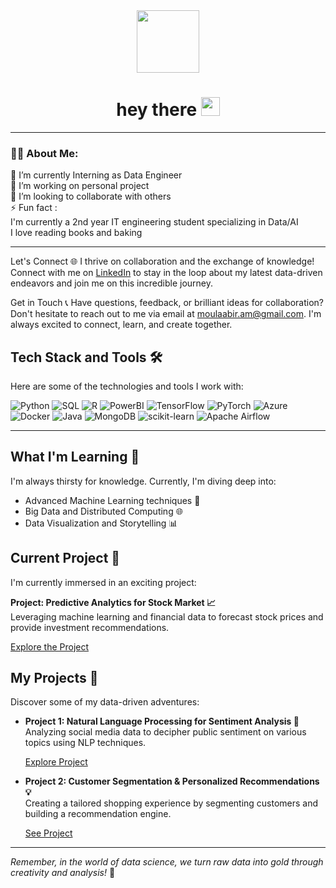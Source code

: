 

<div id="header" align="center">
  <img src="https://media.giphy.com/media/M9gbBd9nbDrOTu1Mqx/giphy.gif" width="100"/>
  <h1>
  hey there
  <img src="https://media.giphy.com/media/hvRJCLFzcasrR4ia7z/giphy.gif" width="30px"/>
</h1>
</div>

---
### :woman_technologist: About Me:
🔭 I’m currently Interning as Data Engineer<br>👯 I’m working on personal project <br>🤝 I’m looking to collaborate with others <br>⚡ Fun fact : <br>I'm currently a 2nd year IT engineering student specializing in Data/AI <br>I love reading books and baking

---


Let's Connect 🌐
I thrive on collaboration and the exchange of knowledge! Connect with me on [LinkedIn](https://www.linkedin.com/in/abir-moula/) to stay in the loop about my latest data-driven endeavors and join me on this incredible journey.

Get in Touch 📞
Have questions, feedback, or brilliant ideas for collaboration? Don't hesitate to reach out to me via email at [moulaabir.am@gmail.com](mailto:moulaabir.am@gmail.com). I'm always excited to connect, learn, and create together.

## Tech Stack and Tools 🛠️

Here are some of the technologies and tools I work with:

![Python](https://img.shields.io/badge/Python-3670A0?style=plastic&logo=python&logoColor=ffdd54)
![SQL](https://img.shields.io/badge/SQL-4479A1?style=plastic&logo=sql&logoColor=white)
![R](https://img.shields.io/badge/R-276DC3?style=plastic&logo=r&logoColor=white)
![PowerBI](https://img.shields.io/badge/Power%20BI-F2C811?style=plastic&logo=powerbi&logoColor=black)
![TensorFlow](https://img.shields.io/badge/TensorFlow-FF6F00?style=plastic&logo=tensorflow&logoColor=white)
![PyTorch](https://img.shields.io/badge/PyTorch-EE4C2C?style=plastic&logo=pytorch&logoColor=white)
![Azure](https://img.shields.io/badge/Azure-0072C6?style=plastic&logo=azure-devops&logoColor=white)
![Docker](https://img.shields.io/badge/Docker-2496ED?style=plastic&logo=docker&logoColor=white)
![Java](https://img.shields.io/badge/Java-ED8B00?style=plastic&logo=java&logoColor=white)
![MongoDB](https://img.shields.io/badge/MongoDB-4EA94B?style=plastic&logo=mongodb&logoColor=white)
![scikit-learn](https://img.shields.io/badge/scikit%20learn-F7931E?style=plastic&logo=scikit-learn&logoColor=white)
![Apache Airflow](https://img.shields.io/badge/Apache%20Airflow-017CEE?style=plastic&logo=Apache%20Airflow&logoColor=white)

---

## What I'm Learning 🌱

I'm always thirsty for knowledge. Currently, I'm diving deep into:

- Advanced Machine Learning techniques 🤖
- Big Data and Distributed Computing 🌐
- Data Visualization and Storytelling 📊

## Current Project 🚀

I'm currently immersed in an exciting project:

**Project: Predictive Analytics for Stock Market 📈**  
Leveraging machine learning and financial data to forecast stock prices and provide investment recommendations.

[Explore the Project](link-to-project1)

## My Projects 🌟

Discover some of my data-driven adventures:

- **Project 1: Natural Language Processing for Sentiment Analysis 📰**  
   Analyzing social media data to decipher public sentiment on various topics using NLP techniques.

   [Explore Project](link-to-project2)

- **Project 2: Customer Segmentation & Personalized Recommendations 💡**  
   Creating a tailored shopping experience by segmenting customers and building a recommendation engine.

   [See Project](link-to-project3)

---

*Remember, in the world of data science, we turn raw data into gold through creativity and analysis!* 🌟
